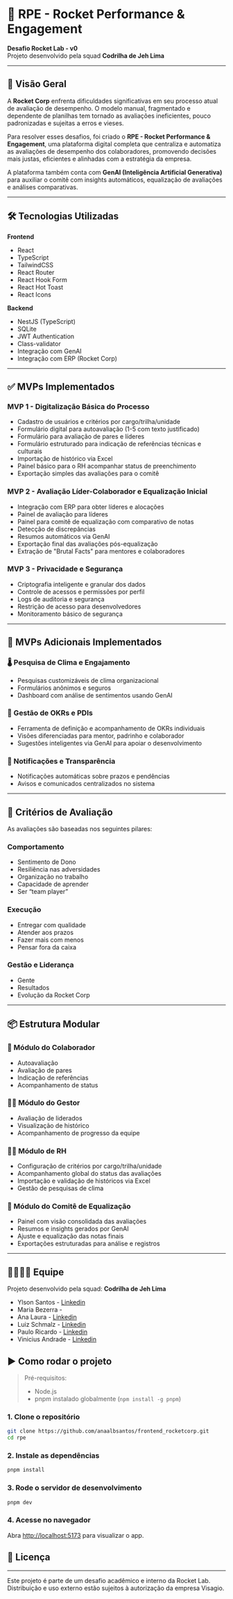 # 🚀 RPE - Rocket Performance & Engagement

**Desafio Rocket Lab - v0**  
Projeto desenvolvido pela squad **Codrilha de Jeh Lima**

---

## 📘 Visão Geral

A **Rocket Corp** enfrenta dificuldades significativas em seu processo atual de avaliação de desempenho. O modelo manual, fragmentado e dependente de planilhas tem tornado as avaliações ineficientes, pouco padronizadas e sujeitas a erros e vieses.

Para resolver esses desafios, foi criado o **RPE - Rocket Performance & Engagement**, uma plataforma digital completa que centraliza e automatiza as avaliações de desempenho dos colaboradores, promovendo decisões mais justas, eficientes e alinhadas com a estratégia da empresa.

A plataforma também conta com **GenAI (Inteligência Artificial Generativa)** para auxiliar o comitê com insights automáticos, equalização de avaliações e análises comparativas.

---

## 🛠️ Tecnologias Utilizadas

**Frontend**
- React
- TypeScript
- TailwindCSS
- React Router
- React Hook Form
- React Hot Toast
- React Icons

**Backend**
- NestJS (TypeScript)
- SQLite
- JWT Authentication
- Class-validator
- Integração com GenAI
- Integração com ERP (Rocket Corp)

---

## ✅ MVPs Implementados

### MVP 1 - Digitalização Básica do Processo
- Cadastro de usuários e critérios por cargo/trilha/unidade
- Formulário digital para autoavaliação (1-5 com texto justificado)
- Formulário para avaliação de pares e líderes
- Formulário estruturado para indicação de referências técnicas e culturais
- Importação de histórico via Excel
- Painel básico para o RH acompanhar status de preenchimento
- Exportação simples das avaliações para o comitê

### MVP 2 - Avaliação Líder-Colaborador e Equalização Inicial
- Integração com ERP para obter líderes e alocações
- Painel de avaliação para líderes
- Painel para comitê de equalização com comparativo de notas
- Detecção de discrepâncias
- Resumos automáticos via GenAI
- Exportação final das avaliações pós-equalização
- Extração de "Brutal Facts" para mentores e colaboradores

### MVP 3 - Privacidade e Segurança
- Criptografia inteligente e granular dos dados
- Controle de acessos e permissões por perfil
- Logs de auditoria e segurança
- Restrição de acesso para desenvolvedores
- Monitoramento básico de segurança

---

## 🔧 MVPs Adicionais Implementados

### 🌡️ Pesquisa de Clima e Engajamento
- Pesquisas customizáveis de clima organizacional
- Formulários anônimos e seguros
- Dashboard com análise de sentimentos usando GenAI

### 🎯 Gestão de OKRs e PDIs
- Ferramenta de definição e acompanhamento de OKRs individuais
- Visões diferenciadas para mentor, padrinho e colaborador
- Sugestões inteligentes via GenAI para apoiar o desenvolvimento

### 🔔 Notificações e Transparência
- Notificações automáticas sobre prazos e pendências
- Avisos e comunicados centralizados no sistema

---

## 🧩 Critérios de Avaliação

As avaliações são baseadas nos seguintes pilares:

### **Comportamento**
- Sentimento de Dono
- Resiliência nas adversidades
- Organização no trabalho
- Capacidade de aprender
- Ser “team player”

### **Execução**
- Entregar com qualidade
- Atender aos prazos
- Fazer mais com menos
- Pensar fora da caixa

### **Gestão e Liderança**
- Gente
- Resultados
- Evolução da Rocket Corp

---

## 📦 Estrutura Modular

### 👤 Módulo do Colaborador
- Autoavaliação
- Avaliação de pares
- Indicação de referências
- Acompanhamento de status

### 👨‍💼 Módulo do Gestor
- Avaliação de liderados
- Visualização de histórico
- Acompanhamento de progresso da equipe

### 🧑‍💼 Módulo de RH
- Configuração de critérios por cargo/trilha/unidade
- Acompanhamento global do status das avaliações
- Importação e validação de históricos via Excel
- Gestão de pesquisas de clima

### 🧠 Módulo do Comitê de Equalização
- Painel com visão consolidada das avaliações
- Resumos e insights gerados por GenAI
- Ajuste e equalização das notas finais
- Exportações estruturadas para análise e registros

---

## 👨‍👩‍👧‍👦 Equipe

Projeto desenvolvido pela squad: **Codrilha de Jeh Lima**

- Ylson Santos - [Linkedin](https://www.linkedin.com/in/ylson-santos/)
- Maria Bezerra - 
- Ana Laura - [Linkedin](https://www.linkedin.com/in/ana-laura-albuquerque/)
- Luiz Schmalz - [Linkedin](https://www.linkedin.com/in/luizeduardoschmalz/)
- Paulo Ricardo - [Linkedin](https://www.linkedin.com/in/paulo-rago-a1a090219/)
- Vinicius Andrade - [Linkedin](https://www.linkedin.com/in/viniciusdeandradejordao/)

## ▶️ Como rodar o projeto

> Pré-requisitos:
> - Node.js 
> - pnpm instalado globalmente (`npm install -g pnpm`)

### 1. Clone o repositório

```bash
git clone https://github.com/anaalbsantos/frontend_rocketcorp.git
cd rpe
```

### 2. Instale as dependências

```bash
pnpm install
```

### 3. Rode o servidor de desenvolvimento

```bash
pnpm dev
```

### 4. Acesse no navegador

Abra [http://localhost:5173](http://localhost:5173) para visualizar o app.

## 📄 Licença

---

Este projeto é parte de um desafio acadêmico e interno da Rocket Lab.  
Distribuição e uso externo estão sujeitos à autorização da empresa Visagio.
